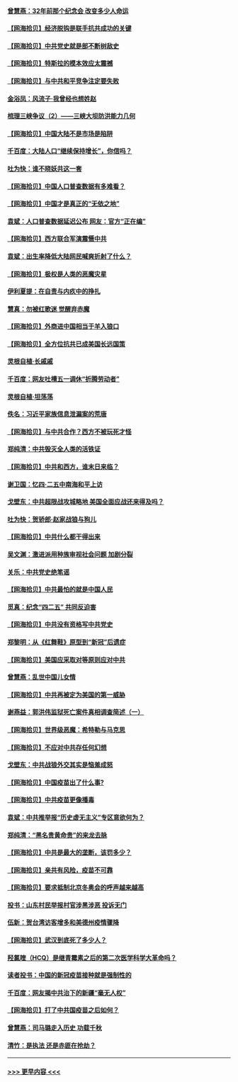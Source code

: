 #### [曾慧燕：32年前那个纪念会 改变多少人命运](../pages/nsc993/n12934233.md?t=05100901) 
#### [【网海拾贝】经济脱钩是联手抗共成功的关键](../pages/nsc993/n12934176.md?t=05100901) 
#### [【网海拾贝】中共党史就是部不断树敌史](../pages/nsc993/n12932844.md?t=05100901) 
#### [【网海拾贝】特斯拉的模本效应太震撼](../pages/nsc993/n12925626.md?t=05100901) 
#### [【网海拾贝】与中共和平竞争注定要失败](../pages/nsc993/n12923326.md?t=05100901) 
#### [金浴凤：风流子‧我曾经也想姓赵](../pages/nsc993/n12920911.md?t=05100901) 
#### [梳理三峡争议（2）——三峡大坝防洪能力几何](../pages/nsc993/n12920173.md?t=05100901) 
#### [【网海拾贝】中国大陆不是市场是陷阱](../pages/nsc993/n12920143.md?t=05100901) 
#### [千百度：大陆人口“继续保持增长”，你信吗？](../pages/nsc993/n12918946.md?t=05100901) 
#### [吐为快：谁不晓妖共这一套](../pages/nsc993/n12918941.md?t=05100901) 
#### [【网海拾贝】中国人口普查数据有多难看？](../pages/nsc993/n12917822.md?t=05100901) 
#### [【网海拾贝】中国才是真正的“无依之地”](../pages/nsc993/n12915845.md?t=05100901) 
#### [袁斌：人口普查数据延迟公布 网友：官方“正在编”](../pages/nsc993/n12915748.md?t=05100901) 
#### [【网海拾贝】西方联合军演震慑中共](../pages/nsc993/n12913466.md?t=05100901) 
#### [袁斌：出生率降低大陆网民喊爽折射了什么？](../pages/nsc993/n12913365.md?t=05100901) 
#### [【网海拾贝】极权是人类的恶魔灾星](../pages/nsc993/n12910697.md?t=05100901) 
#### [伊利夏提：在自责与内疚中的挣扎](../pages/nsc993/n12910493.md?t=05100901) 
#### [慧真：勿被红歌迷 觉醒弃赤魔](../pages/nsc993/n12910485.md?t=05100901) 
#### [【网海拾贝】外商进中国相当于羊入狼口](../pages/nsc993/n12908274.md?t=05100901) 
#### [【网海拾贝】全方位抗共已成美国长远国策](../pages/nsc993/n12906878.md?t=05100901) 
#### [灵根自植‧长戚戚](../pages/nsc993/n12905585.md?t=05100901) 
#### [千百度：网友吐槽五一调休“折腾劳动者”](../pages/nsc993/n12905934.md?t=05100901) 
#### [灵根自植‧坦荡荡](../pages/nsc993/n12905562.md?t=05100901) 
#### [佚名：习近平家族信息泄漏案的荒唐](../pages/nsc993/n12904705.md?t=05100901) 
#### [【网海拾贝】与中共合作？西方不被玩死才怪](../pages/nsc993/n12903873.md?t=05100901) 
#### [郑纯清：中共毁灭全人类的活铁证](../pages/nsc993/n12903785.md?t=05100901) 
#### [【网海拾贝】中共和西方，谁末日来临？](../pages/nsc993/n12903482.md?t=05100901) 
#### [谢卫国：忆四‧二五中南海和平上访](../pages/nsc993/n12902192.md?t=05100901) 
#### [戈壁东：中共超限战攻城略地 美国全面应战还来得及吗？](../pages/nsc993/n12902297.md?t=05100901) 
#### [吐为快：贺骄郎‧赵家战狼与狗儿](../pages/nsc993/n12902280.md?t=05100901) 
#### [【网海拾贝】中共什么都干得出来](../pages/nsc993/n12897500.md?t=05100901) 
#### [吴文渊：激进派用种族审视社会问题 加剧分裂](../pages/nsc993/n12893881.md?t=05100901) 
#### [关乐：中共党史绝笔谣](../pages/nsc993/n12897270.md?t=05100901) 
#### [【网海拾贝】中共最怕的就是中国人民](../pages/nsc993/n12894705.md?t=05100901) 
#### [觅真：纪念“四二五” 共同反迫害](../pages/nsc993/n12894553.md?t=05100901) 
#### [【网海拾贝】中共没有资格写中共党史](../pages/nsc993/n12892231.md?t=05100901) 
#### [郑黎明：从《红舞鞋》原型到“新冠”后遗症](../pages/nsc993/n12890469.md?t=05100901) 
#### [【网海拾贝】美国应采取对等原则应对中共](../pages/nsc993/n12889176.md?t=05100901) 
#### [曾慧燕：乱世中国儿女情](../pages/nsc993/n12887931.md?t=05100901) 
#### [【网海拾贝】中共再被定为美国的第一威胁](../pages/nsc993/n12887580.md?t=05100901) 
#### [谢燕益：郭洪伟监狱死亡案件真相调查简述（一）](../pages/nsc993/n12885648.md?t=05100901) 
#### [【网海拾贝】世界级恶魔：希特勒与马克思](../pages/nsc993/n12884062.md?t=05100901) 
#### [【网海拾贝】不应对中共存任何幻想](../pages/nsc993/n12881460.md?t=05100901) 
#### [戈壁东：中共战狼外交其实是恼羞成怒](../pages/nsc993/n12880392.md?t=05100901) 
#### [【网海拾贝】中国疫苗出了什么事?](../pages/nsc993/n12879124.md?t=05100901) 
#### [【网海拾贝】中共疫苗更像播毒](../pages/nsc993/n12876631.md?t=05100901) 
#### [袁斌：中共推举报“历史虚无主义”专区意欲何为？](../pages/nsc993/n12876530.md?t=05100901) 
#### [郑纯清：“黑名贵黄命贵”的来龙去脉](../pages/nsc993/n12875589.md?t=05100901) 
#### [【网海拾贝】中共是最大的垄断，该罚多少？](../pages/nsc993/n12874006.md?t=05100901) 
#### [【网海拾贝】亲共有风险，疫苗不可靠](../pages/nsc993/n12872224.md?t=05100901) 
#### [【网海拾贝】要求抵制北京冬奥会的呼声越来越高](../pages/nsc993/n12868962.md?t=05100901) 
#### [投书：山东村民举报村官涉黑涉恶 投诉无门](../pages/nsc993/n12869726.md?t=05100901) 
#### [伍新：贺台湾访客增多和美德州疫情骤降](../pages/nsc993/n12865651.md?t=05100901) 
#### [【网海拾贝】武汉到底死了多少人？](../pages/nsc993/n12863707.md?t=05100901) 
#### [羟氯喹（HCQ）是继青霉素之后的第二次医学科学大革命吗？](../pages/nsc993/n12638564.md?t=05100901) 
#### [读者投书：中国的新冠疫苗接种就是强制性的](../pages/nsc993/n12859932.md?t=05100901) 
#### [千百度：网友揭中共治下的新疆“毫无人权”](../pages/nsc993/n12858385.md?t=05100901) 
#### [【网海拾贝】打了中共国疫苗之后如何？](../pages/nsc993/n12857866.md?t=05100901) 
#### [曾慧燕：司马璐走入历史 功载千秋](../pages/nsc993/n12856996.md?t=05100901) 
#### [清竹：是执法 还是赤匪在抢劫？](../pages/nsc993/n12856952.md?t=05100901) 

----
#### [ >>> 更早内容 <<< ](../indexes/nsc993-earlier.md)
